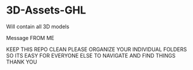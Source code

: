 # 3D-Assets-GHL
Will contain all 3D models

Message FROM ME

KEEP THIS REPO CLEAN PLEASE ORGANIZE YOUR INDIVIDUAL FOLDERS SO ITS EASY FOR EVERYONE ELSE TO NAVIGATE AND FIND THINGS THANK YOU
